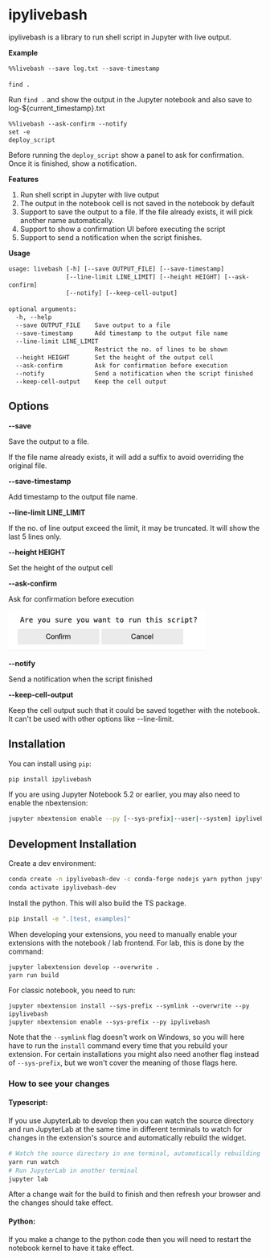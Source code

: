 # ipylivebash

ipylivebash is a library to run shell script in Jupyter with live output.

**Example**

```
%%livebash --save log.txt --save-timestamp

find .
```

Run `find .` and show the output in the Jupyter notebook and also save to log-${current_timestamp}.txt

```
%%livebash --ask-confirm --notify
set -e
deploy_script
```

Before running the `deploy_script` show a panel to ask for confirmation. Once it is finished, show a notification.

**Features**

1. Run shell script in Jupyter with live output
2. The output in the notebook cell is not saved in the notebook by default
3. Support to save the output to a file. If the file already exists, it will pick another name automatically.
4. Support to show a confirmation UI before executing the script
5. Support to send a notification when the script finishes.

**Usage**

```
usage: livebash [-h] [--save OUTPUT_FILE] [--save-timestamp]
                [--line-limit LINE_LIMIT] [--height HEIGHT] [--ask-confirm]
                [--notify] [--keep-cell-output]

optional arguments:
  -h, --help
  --save OUTPUT_FILE    Save output to a file
  --save-timestamp      Add timestamp to the output file name
  --line-limit LINE_LIMIT
                        Restrict the no. of lines to be shown
  --height HEIGHT       Set the height of the output cell
  --ask-confirm         Ask for confirmation before execution
  --notify              Send a notification when the script finished
  --keep-cell-output    Keep the cell output
```

## Options

**--save**

Save the output to a file. 

If the file name already exists, it will add a suffix to avoid overriding the original file.

**--save-timestamp**

Add timestamp to the output file name.

**--line-limit LINE_LIMIT**

If the no. of line output exceed the limit, it may be truncated. 
It will show the last 5 lines only.

**--height HEIGHT**

Set the height of the output cell

**--ask-confirm**
 
Ask for confirmation before execution

![ask_confirm.png (392×80)](https://raw.githubusercontent.com/benlau/ipylivebash/main/docs/img/ask_confirm.png)

**--notify**
  
Send a notification when the script finished

**--keep-cell-output**

Keep the cell output such that it could be saved together with the notebook.
It can't be used with other options like --line-limit.

## Installation

You can install using `pip`:

```bash
pip install ipylivebash
```

If you are using Jupyter Notebook 5.2 or earlier, you may also need to enable
the nbextension:
```bash
jupyter nbextension enable --py [--sys-prefix|--user|--system] ipylivebash
```

## Development Installation

Create a dev environment:
```bash
conda create -n ipylivebash-dev -c conda-forge nodejs yarn python jupyterlab
conda activate ipylivebash-dev
```

Install the python. This will also build the TS package.
```bash
pip install -e ".[test, examples]"
```

When developing your extensions, you need to manually enable your extensions with the
notebook / lab frontend. For lab, this is done by the command:

```
jupyter labextension develop --overwrite .
yarn run build
```

For classic notebook, you need to run:

```
jupyter nbextension install --sys-prefix --symlink --overwrite --py ipylivebash
jupyter nbextension enable --sys-prefix --py ipylivebash
```

Note that the `--symlink` flag doesn't work on Windows, so you will here have to run
the `install` command every time that you rebuild your extension. For certain installations
you might also need another flag instead of `--sys-prefix`, but we won't cover the meaning
of those flags here.

### How to see your changes
#### Typescript:
If you use JupyterLab to develop then you can watch the source directory and run JupyterLab at the same time in different
terminals to watch for changes in the extension's source and automatically rebuild the widget.

```bash
# Watch the source directory in one terminal, automatically rebuilding when needed
yarn run watch
# Run JupyterLab in another terminal
jupyter lab
```

After a change wait for the build to finish and then refresh your browser and the changes should take effect.

#### Python:
If you make a change to the python code then you will need to restart the notebook kernel to have it take effect.
